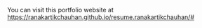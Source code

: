 You can visit this portfolio website at https://ranakartikchauhan.github.io/resume.ranakartikchauhan/#
